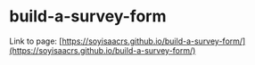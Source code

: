 # build-a-survey-form
Link to page: [https://soyisaacrs.github.io/build-a-survey-form/](https://soyisaacrs.github.io/build-a-survey-form/)
